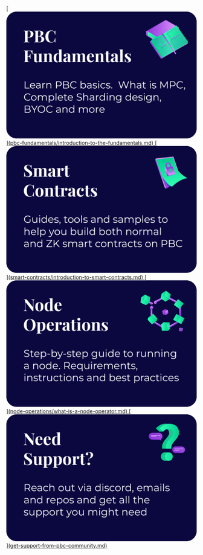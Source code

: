 <h1 id="HideNav"></h1>

<a href="">
    [<img src="assets/categories/pbc-fundametals.png" alt="PBC Fundamentals" class="front-page-pictures front-page-pictures-left" />](pbc-fundamentals/introduction-to-the-fundamentals.md)
</a><a href="">
    [<img src="assets/categories/smart-contracts.png" alt="Smart Contracts" class="front-page-pictures front-page-pictures-right" />](smart-contracts/introduction-to-smart-contracts.md)
</a>
<a href="">
    [<img src="assets/categories/node-operations.png" alt="Node Operations" class="front-page-pictures front-page-pictures-left" />](node-operations/what-is-a-node-operator.md)
</a>
<a href="">
    [<img src="assets/categories/need-support.png" alt="Need support?" class="front-page-pictures front-page-pictures-right" />](get-support-from-pbc-community.md)
</a>
